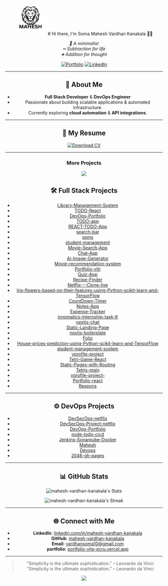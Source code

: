 <div style="text-align: center;">
  <img src="/public/brands/logo.svg" width="100" height="100" alt="Logo">
# Hi there, I'm Soma Mahesh Vardhan Kanakala 👋🏻  
  <p>
    <em>🌿 A minimalist</em> <br>
    <em>➖ Subtraction for life</em> <br>
    <em>➕ Addition for thought</em>
  </p>
  
  [![Portfolio](https://img.shields.io/badge/Portfolio-000?style=for-the-badge&logo=vercel&logoColor=yellow)](https://portfolio-vite-ecru.vercel.app/)
  [![LinkedIn](https://img.shields.io/badge/LinkedIn-0A66C2?style=for-the-badge&logo=linkedin&logoColor=white)](https://www.linkedin.com/in/mahesh-vardhan-kanakala/ )

---

## 🚀 About Me
- **Full Stack Developer** & **DevOps Engineer**  
- Passionate about building scalable applications & automated infrastructure.  
- Currently exploring **cloud automation** & **API integrations**.  

---
<h2 align="center">📄 My Resume</h2>

<div align="center">
  <a href="/public/My Resume.pdf" target="_blank">
    <img src="https://img.shields.io/badge/Download_CV-📄_PDF-FF6B6B?style=for-the-badge&logo=adobe-acrobat-reader&logoColor=white" alt="Download CV" />
  </a>
</div>

---
<div align="center">
  <h3>More Projects</h3>
  <a href="https://github.com/mahesh-vardhan-kanakala?tab=repositories" target="_blank">
    <img src="https://img.shields.io/badge/View%20All-My%20Repositories-blue?style=for-the-badge&logo=github"/>
  </a>
</div>


## 🛠️ Full Stack Projects

- [Library-Management-System](https://github.com/mahesh-vardhan-kanakala/Library-Management-System)
- [TODO-React](https://github.com/mahesh-vardhan-kanakala/TODO-React)
- [DevOps-Portfolio](https://github.com/mahesh-vardhan-kanakala/DevOps-Portfolio) 
- [TODO-app](https://github.com/mahesh-vardhan-kanakala/TODO-app)  
- [REACT-TODO-App](https://github.com/mahesh-vardhan-kanakala/REACT-TODO-App)  
- [search-bar](https://github.com/mahesh-vardhan-kanakala/search-bar)  
- [spms](https://github.com/mahesh-vardhan-kanakala/spms)  
- [student-management](https://github.com/mahesh-vardhan-kanakala/student-management)  
- [Movie-Search-App](https://github.com/mahesh-vardhan-kanakala/Movie-Search-App)  
- [Chat-App](https://github.com/mahesh-vardhan-kanakala/Chat-App)  
- [Ai-Image-Generator](https://github.com/mahesh-vardhan-kanakala/Ai-Image-Generator)  
- [Movie-recommendation-system](https://github.com/mahesh-vardhan-kanakala/Movie-recommendation-system)  
- [Portfolio-vitr](https://github.com/mahesh-vardhan-kanakala/Portfolio-vitr)  
- [Quiz-App](https://github.com/mahesh-vardhan-kanakala/Quiz-App)  
- [Recipe-Finder](https://github.com/mahesh-vardhan-kanakala/Recipe-Finder)  
- [Netflix---Clone-live](https://github.com/mahesh-vardhan-kanakala/Netflix---Clone-live)  
- [Iris-flowers-based-on-their-features-using-Python-scikit-learn-and-TensorFlow](https://github.com/mahesh-vardhan-kanakala/Iris-flowers-based-on-their-features-using-Python-scikit-learn-and-TensorFlow)  
- [CountDown-Timer](https://github.com/mahesh-vardhan-kanakala/CountDown-Timer)  
- [Notes-App](https://github.com/mahesh-vardhan-kanakala/Notes-App)  
- [Expense-Tracker](https://github.com/mahesh-vardhan-kanakala/Expense-Tracker)  
- [innomatics-internship-task-6](https://github.com/mahesh-vardhan-kanakala/innomatics-internship-task-6)  
- [nextjs-chat](https://github.com/mahesh-vardhan-kanakala/nextjs-chat)  
- [Static-Landing-Page](https://github.com/mahesh-vardhan-kanakala/Static-Landing-Page)  
- [nextjs-boilerplate](https://github.com/mahesh-vardhan-kanakala/nextjs-boilerplate)  
- [Folio](https://github.com/mahesh-vardhan-kanakala/Folio)  
- [House-prices-prediction-using-Python-scikit-learn-and-TensorFlow](https://github.com/mahesh-vardhan-kanakala/House-prices-prediction-using-Python-scikit-learn-and-TensorFlow)  
- [student-management-system](https://github.com/mahesh-vardhan-kanakala/student-management-system)  
- [vprofile-project](https://github.com/mahesh-vardhan-kanakala/vprofile-project)  
- [Tetri-Game-React](https://github.com/mahesh-vardhan-kanakala/Tetri-Game-React)  
- [Static-Pages-with-Routing](https://github.com/mahesh-vardhan-kanakala/Static-Pages-with-Routing)  
- [Tetris-main](https://github.com/mahesh-vardhan-kanakala/Tetris-main)  
- [vprofile-project-](https://github.com/mahesh-vardhan-kanakala/vprofile-project-)  
- [Portfolio-react](https://github.com/mahesh-vardhan-kanakala/portfolio-react)  
- [Respons](https://github.com/mahesh-vardhan-kanakala/Respons)  

---

## ⚙️ DevOps Projects

- [DevSecOps-netflix](https://github.com/mahesh-vardhan-kanakala/DevSecOps-netflix)  
- [DevSecOps-Project-netflix](https://github.com/mahesh-vardhan-kanakala/DevSecOps-Project-netflix)  
- [DevOps-Portfolio](https://github.com/mahesh-vardhan-kanakala/DevOps-Portfolio)
- [node-todo-cicd](https://github.com/mahesh-vardhan-kanakala/node-todo-cicd)  
- [Jenkins-Sonarqube-Docker](https://github.com/mahesh-vardhan-kanakala/Jenkins-Sonarqube-Docker)  
- [Mahesh](https://github.com/mahesh-vardhan-kanakala/Mahesh)  
- [Devops](https://github.com/mahesh-vardhan-kanakala/Devops)  
-  [2048-gh-pages](https://github.com/mahesh-vardhan-kanakala/2048-gh-pages)  

---

## 📊 GitHub Stats  
![mahesh-vardhan-kanakala's Stats](https://github-readme-stats.vercel.app/api?username=mahesh-vardhan-kanakala&theme=tokyonight&show_icons=true&hide_border=false&count_private=true)  

![mahesh-vardhan-kanakala's Streak](https://github-readme-streak-stats.herokuapp.com/?user=mahesh-vardhan-kanakala&theme=tokyonight&hide_border=false)  

---

## 🌐 Connect with Me
- **LinkedIn**: [linkedin.com/in/mahesh-vardhan-kanakala](https://www.linkedin.com/in/mahesh-vardhan-kanakala)  
- **GitHub**: [mahesh-vardhan-kanakala](https://github.com/mahesh-vardhan-kanakala)  
- **Email**: [vardhansoma10@gmail.com](mailto:vardhansoma10@gmail.com)  
- **portfolio**: [portfolio-vite-ecru.vercel.app](https://portfolio-vite-ecru.vercel.app/)

---

> “Simplicity is the ultimate sophistication.” – Leonardo da Vinci
 “Simplicity is the ultimate sophistication.” – Leonardo da Vinci



<a href="https://visitcount.itsvg.in">
  <img src="https://visitcount.itsvg.in/api?id=mahesh-vardhan-kanakala&label=Profile%20Views&pretty=false" />
</a>
